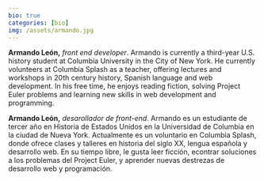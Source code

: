 ```yaml
---
bio: true
categories: [bio]
img: /assets/armando.jpg
---
```

**Armando León,** *front end developer*. Armando is currently a third-year U.S. history student at Columbia University in the City of New York. He currently volunteers at Columbia Splash as a teacher, offering lectures and workshops in 20th century history, Spanish language and web development. In his free time, he enjoys reading fiction, solving Project Euler problems and learning new skills in web development and programming.

**Armando León,** *desarollador de front-end*. Armando es un estudiante de tercer año en Historia de Estados Unidos en la Universidad de Columbia en la ciudad de Nueva York. Actualmente es un voluntario en Columbia Splash, donde ofrece clases y talleres en historia del siglo XX, lengua española y desarrollo web. En su tiempo libre, le gusta leer ficción, econtrar soluciones a los problemas del Project Euler, y aprender nuevas destrezas de desarrollo web y programación. 

